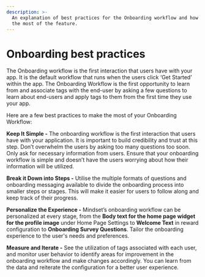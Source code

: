 ```yaml
---
description: >-
  An explanation of best practices for the Onboarding workflow and how to make
  the most of the feature.
---
```


# Onboarding best practices

The Onboarding workflow is the first interaction that users have with your app. It is the default workflow that runs when the users click ‘Get Started’ within the app. The Onboarding Workflow is the first opportunity to learn from and associate tags with the end-user by asking a few questions to learn about end-users and apply tags to them from the first time they use your app.&#x20;

Here are a few best practices to make the most of your Onboarding Workflow:&#x20;

**Keep It Simple -** The onboarding workflow is the first interaction that users have with your application. It is important to build credibility and trust at this step. Don’t overwhelm the users by asking too many questions too soon. Only ask for necessary information from users. Ensure that your onboarding workflow is simple and doesn’t have the users worrying about how their information will be utilized.

**Break it Down into Steps -** Utilise the multiple formats of questions and onboarding messaging available to divide the onboarding process into smaller steps or stages. This will make it easier for users to follow along and keep track of their progress.

**Personalize the Experience -** Mindset’s onboarding workflow can be personalized at every stage, from the **Body text for the home page widget for the profile image** under Home Page Settings to **Welcome Text** in reward configuration to **Onboarding Survey Questions**. Tailor the onboarding experience to the user's needs and preferences.

**Measure and Iterate -** See the utilization of tags associated with each user, and monitor user behavior to identify areas for improvement in the onboarding workflow and make changes accordingly. You can learn from the data and reiterate the configuration for a better user experience.&#x20;
